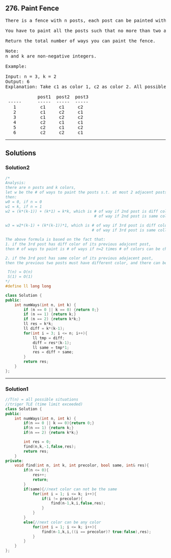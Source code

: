 ## 276. Paint Fence
<pre>
There is a fence with n posts, each post can be painted with one of the k colors.

You have to paint all the posts such that no more than two adjacent fence posts have the same color.

Return the total number of ways you can paint the fence.

Note:
n and k are non-negative integers.

Example:

Input: n = 3, k = 2
Output: 6
Explanation: Take c1 as color 1, c2 as color 2. All possible ways are:

            post1  post2  post3      
 -----      -----  -----  -----       
   1         c1     c1     c2 
   2         c1     c2     c1 
   3         c1     c2     c2 
   4         c2     c1     c1  
   5         c2     c1     c2
   6         c2     c2     c1
</pre>

-----------------------------------------------------------------

## Solutions
### Solution2
```c++
/*
Analysis:
there are n posts and k colors, 
let w be the # of ways to paint the posts s.t. at most 2 adjacent posts may have same color
then:
w0 = 0, if n = 0
w1 = k, if n = 1
w2 = (k*(k-1)) + (k*1) = k*k, which is # of way if 2nd post is diff color of 1st post + 
                                       # of way if 2nd post is same collor of 1st post, if n = 2
                                      
w3 = w2*(k-1) + (k*(k-1))*1, which is # of way if 3rd post is diff color of 2nd post + 
                                      # of way if 3rd post is same collor of 2nd post, if n = 3

The above formula is based on the fact that: 
1. if the 3rd post has diff color of its previous adajcent post, 
then # of ways to paint is # of ways if n=2 times # of colors can be chosen for the 3rd post.

2. if the 3rd post has same color of its previous adajacent post,
then the previous two posts must have different color, and there can be only 1 color for the 3rd post.

 T(n) = O(n)                                      
 S(1) = O(1)                   
*/
#define ll long long

class Solution {
public:
    int numWays(int n, int k) {
        if (n == 0 || k == 0) {return 0;}
        if (n == 1) {return k;}
        if (n == 2) {return k*k;}
        ll res = k*k;
        ll diff = k*(k-1);
        for(int i = 3; i <= n; i++){
            ll tmp = diff;
            diff = res*(k-1);
            ll same = tmp*1;
            res = diff + same;
        }
        return res;
    }
};
```
-----------------------------------------------------------------
### Solution1
```c++
//T(n) = all possible situations
//triger TLE (time limit exceeded)
class Solution {
public:
    int numWays(int n, int k) {
        if(n == 0 || k == 0){return 0;}
        if(n == 1) {return k;}
        if(n == 2) {return k*k;}

        int res = 0;
        find(n,k,-1,false,res);
        return res;
    }
private:
    void find(int n, int k, int precolor, bool same, int& res){
        if(n <= 0){
            res++;
            return;
        }
        if(same){//next color can not be the same
            for(int i = 1; i <= k; i++){
                if(i != precolor){
                    find(n-1,k,i,false,res);
                }
            }
        }
        else{//next color can be any color
            for(int i = 1; i <= k; i++){
                find(n-1,k,i,((i == precolor)? true:false),res);
            }
        }
    }
};
```
